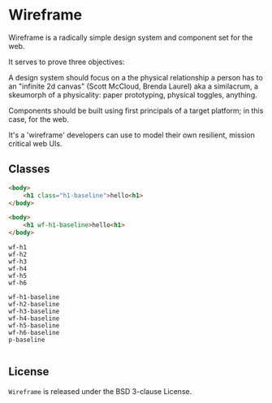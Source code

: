 # Wireframe

Wireframe is a radically simple design system and component set for the web.

It serves to prove three objectives:

A design system should focus on a the physical relationship a person has to an "infinite 2d canvas" (Scott McCloud, Brenda Laurel) aka a similacrum, a skeumorph of a physicality: paper prototyping, physical toggles, anything.

Components should be built using first principals of a target platform; in this case, for the web.

It's a 'wireframe' developers can use to model their own resilient, mission critical web UIs.

## Classes

```html
<body>
    <h1 class="h1-baseline">hello<h1>
</body>

<body>
    <h1 wf-h1-baseline>hello<h1>
</body>
```

```
wf-h1
wf-h2
wf-h3
wf-h4
wf-h5
wf-h6

wf-h1-baseline
wf-h2-baseline
wf-h3-baseline
wf-h4-baseline
wf-h5-baseline
wf-h6-baseline
p-baseline


```

## License

`Wireframe` is released under the BSD 3-clause License.
